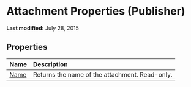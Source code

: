 
# Attachment Properties (Publisher)

 **Last modified:** July 28, 2015


## Properties



|**Name**|**Description**|
|:-----|:-----|
| [Name](7539a5ac-427f-0dfe-dc31-47ef9436fd14.md)|Returns the name of the attachment. Read-only.|

